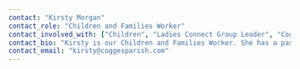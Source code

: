 ```yaml
---
contact: "Kirsty Morgan"
contact_role: "Children and Families Worker"
contact_involved_with: ["Children", "Ladies Connect Group Leader", "Cogglets"]
contact_bio: "Kirsty is our Children and Families Worker. She has a passion for seeing children grow and flourish in their journey of faith. She is married to Ross and they have three boys: Harry, Samuel and Owen."
contact_email: "kirsty@coggesparish.com"
---
```

